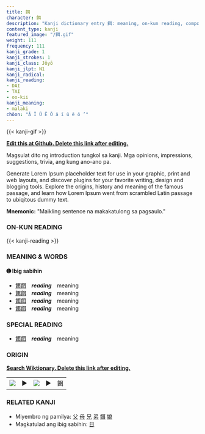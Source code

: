 ```yaml
---
title: 餌
character: 餌
description: "Kanji dictionary entry 餌: meaning, on-kun reading, compounds, origin, related kanji"
content_type: kanji
featured_image: "/餌.gif"
weight: 111
frequency: 111
kanji_grade: 1
kanji_strokes: 1
kanji_class: Jōyō
kanji_jlpt: N1
kanji_radical: 
kanji_reading: 
- DAI
- TAI
- oo-kii
kanji_meaning:
- malaki
chōon: "Ā Ī Ū Ē Ō ā ī ū ē ō ’"
---
```

[//]: # (Don't edit the line below. Kanji animated GIF code is automatically generated.)
{{< kanji-gif >}}

[//]: # (Edit below this line.)

**[Edit this at Github. Delete this link after editing.](https://github.com/tim0g/tim/tree/main/content/kanji/餌/index.md)**

Magsulat dito ng introduction tungkol sa kanji. Mga opinions, impressions, suggestions, trivia, ang kung ano-ano pa.

Generate Lorem Ipsum placeholder text for use in your graphic, print and web layouts, and discover plugins for your favorite writing, design and blogging tools. Explore the origins, history and meaning of the famous passage, and learn how Lorem Ipsum went from scrambled Latin passage to ubiqitous dummy text.
 
**Mnemonic:** "Maikling sentence na makakatulong sa pagsaulo."

### ON-KUN READING

[//]: # (Don't edit the line below. ON-KUN READING code is automatically generated.)
{{< kanji-reading >}}

### MEANING & WORDS

#### ➊ **Ibig sabihin**
  - [餌](../餌)[餌](../餌)　***reading***　meaning
  - [餌](../餌)[餌](../餌)　***reading***　meaning
  - [餌](../餌)[餌](../餌)　***reading***　meaning
  - [餌](../餌)[餌](../餌)　***reading***　meaning

### SPECIAL READING
  - [餌](../餌)[餌](../餌)　***reading***　meaning

### ORIGIN

**[Search Wiktionary. Delete this link after editing.](https://wiktionary.org/wiki/餌)**
<table class="kanji-table"><tr><td>
<img src="60px-餌-bronze.svg.png">
</td><td>▶</td><td>
<img src="60px-餌-oracle.svg.png">
</td><td>▶</td>
<td class="kanji-origin">餌</td>
</tr></table>

### RELATED KANJI
- Miyembro ng pamilya: [父](../父) [母](../母) [兄](../兄) [弟](../弟) [餌](../餌) [娘](../娘)
- Magkatulad ang ibig sabihin: [日](../日)

